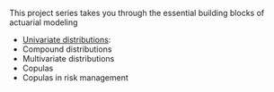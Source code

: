 This project series takes you through the essential building blocks of actuarial modeling
- [Univariate distributions](https://github.com/thaopham29/Tales-of-probability-and-risks/blob/main/univariate_distribution.ipynb):
- Compound distributions
- Multivariate distributions
- Copulas
- Copulas in risk management
